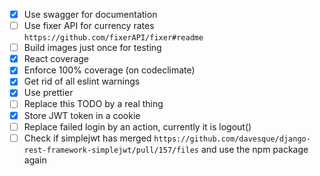 - [x] Use swagger for documentation
- [ ] Use fixer API for currency rates `https://github.com/fixerAPI/fixer#readme`
- [ ] Build images just once for testing
- [x] React coverage
- [x] Enforce 100% coverage (on codeclimate)
- [x] Get rid of all eslint warnings
- [x] Use prettier
- [ ] Replace this TODO by a real thing
- [x] Store JWT token in a cookie
- [ ] Replace failed login by an action, currently it is logout()
- [ ] Check if simplejwt has merged `https://github.com/davesque/django-rest-framework-simplejwt/pull/157/files` and use the npm package again
